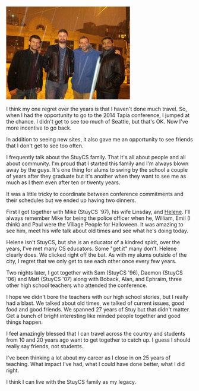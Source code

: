 <!--
.. title: StuyCS  family from coast to coast
.. slug: 2014-02-11-tapia-2.md
.. date: 2014-02-11
.. tags: community
.. type: text
-->


<img height=250px src="/img/tapia/alums.jpg"></img>



I think my one regret over the years is that I haven't done much
travel. So, when I had the opportunity to go to the 2014 Tapia
conference, I jumped at the chance. I didn't get to see too much of
Seattle, but that's OK. Now I've more incentive to go back.

In addition to seeing new sites, it also gave me an opportunity to see
friends that I don't get to see too often.

I frequently talk about the StuyCS family. That it's all about people
and all about community. I'm proud that I started this family and I'm
always blown away by the guys. It's one thing for alums to swing by
the school a couple of years after they graduate but it's another when
they want to see me as much as I them even after ten or twenty years.

It was a little tricky to coordinate between conference commitments
and their schedules but we ended up having two dinners.

First I got together with Mike (StuyCS '97), his wife Linsday, and
[Helene](http://homes.cs.washington.edu/~ln/). I'll always remember
Mike for being the police officer when he, William, Emil (I think) and Paul
were the Village People for Halloween. It was amazing to see him, meet
his wife talk about old times and see what he's doing today.

Helene isn't StuyCS, but she is an educator of a kindred spirit, over
the years, I've met many CS educators. Some "get it" many
don't. Helene clearly does. We clicked right off the bat. As with my
alums outside of the city, I regret that we only get to see each other
once every few years.

Two nights later, I got together with Sam (StuyCS '96), Daemon (StuyCS
'06) and Matt (StuyCS '07) along with Boback, Alan, and Ephraim, three
other high school teachers who attended the conference.

I hope we didn't bore the teachers with our high school stories, but I
really had a blast. We talked about old times, we talked of current
issues, good food and good friends. We spanned 27 years of Stuy but
that didn't matter. Get a bunch of bright interesting like minded
people together and good things happen.

I feel amazingly blessed that I can travel across the country and
students from 10 and 20 years ago want to get together to catch up. I
guess I should really say friends, not students.

I've been thinking a lot about my career as I close in on 25 years of
teaching. What impact I've had, what I could have done better, what I
did right.

I think I can live with the StuyCS family as my legacy.


